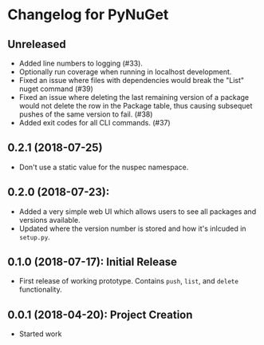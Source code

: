# Changelog for PyNuGet


## Unreleased
+ Added line numbers to logging (#33).
+ Optionally run coverage when running in localhost development.
+ Fixed an issue where files with dependencies would break the "List" nuget
  command (#39)
+ Fixed an issue where deleting the last remaining version of a package
  would not delete the row in the Package table, thus causing subsequet pushes
  of the same version to fail. (#38)
+ Added exit codes for all CLI commands. (#37)


## 0.2.1 (2018-07-25)
+ Don't use a static value for the nuspec namespace.


## 0.2.0 (2018-07-23):
+ Added a very simple web UI which allows users to see all packages and
  versions available.
+ Updated where the version number is stored and how it's inlcuded in
  `setup.py`.


## 0.1.0 (2018-07-17): Initial Release
+ First release of working prototype. Contains `push`, `list`, and
  `delete` functionality.


## 0.0.1 (2018-04-20): Project Creation
+ Started work

